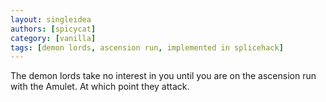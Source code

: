 ```yaml
---
layout: singleidea
authors: [spicycat]
category: [vanilla]
tags: [demon lords, ascension run, implemented in splicehack]
---
```

The demon lords take no interest in you until you are on the ascension run with the Amulet. At which point they attack.

